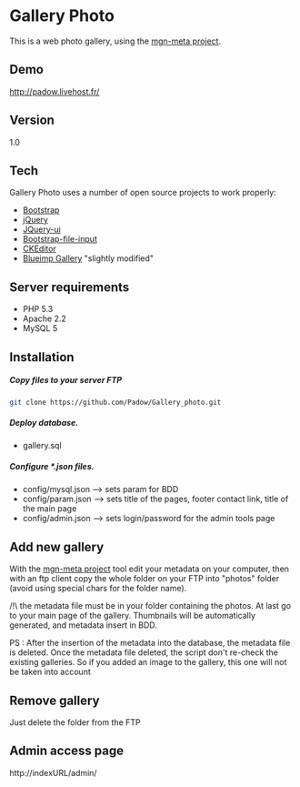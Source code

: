 Gallery Photo
=======

This is a web photo gallery, using the [mgn-meta project].

Demo
----
http://padow.livehost.fr/

Version
------
1.0

Tech
-----------

Gallery Photo uses a number of open source projects to work properly:

* [Bootstrap] 
* [jQuery]
* [JQuery-ui]
* [Bootstrap-file-input]
* [CKEditor]
* [Blueimp Gallery] "slightly modified"

Server requirements
-------------------
* PHP 5.3
* Apache 2.2  
* MySQL 5  

Installation
--------------

##### Copy files to your server FTP
```sh
git clone https://github.com/Padow/Gallery_photo.git
```

##### Deploy database.
* gallery.sql

##### Configure *.json files.

* config/mysql.json --> sets param for BDD
* config/param.json --> sets title of the pages, footer contact link, title of the main page  
* config/admin.json --> sets login/password for the admin tools page

Add new gallery
---------------

With the [mgn-meta project] tool edit your metadata on your computer, then with an ftp client copy the whole folder on your FTP into "photos" folder (avoid using special chars for the folder name).

/!\ the metadata file must be in your folder containing the photos.
At last go to your main page of the gallery.
Thumbnails will be automatically generated, and metadata insert in BDD.

PS : After the insertion of the metadata into the database, the metadata file is deleted.
Once the metadata file deleted, the script don't re-check the existing galleries.
So if you added an image to the gallery, this one will not be taken into account

Remove gallery
--------------

Just delete the folder from the FTP

Admin access page
----------------

http://indexURL/admin/




[mgn-meta project]:https://github.com/Fragan/mgn-meta
[Bootstrap]:http://getbootstrap.com/
[jQuery]:http://jquery.com
[JQuery-ui]:jqueryui.com
[Bootstrap-file-input]:https://github.com/grevory/bootstrap-file-input
[CKEditor]:http://ckeditor.com/
[Blueimp Gallery]:https://github.com/blueimp/Gallery
